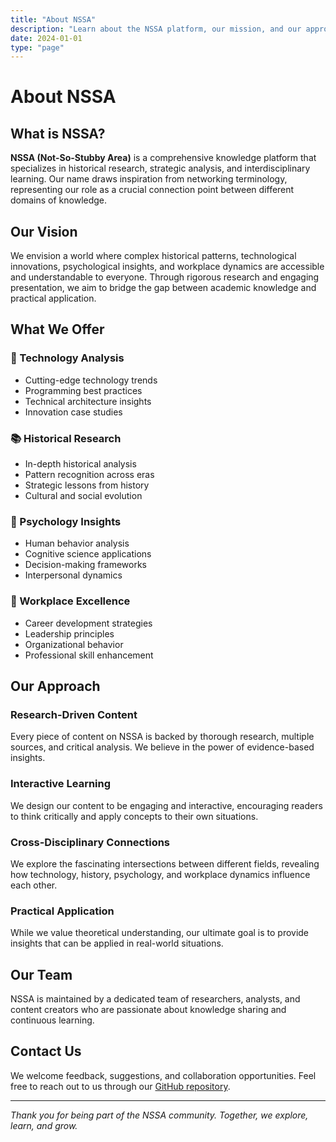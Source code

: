 ```yaml
---
title: "About NSSA"
description: "Learn about the NSSA platform, our mission, and our approach to knowledge sharing"
date: 2024-01-01
type: "page"
---
```


# About NSSA

## What is NSSA?

**NSSA (Not-So-Stubby Area)** is a comprehensive knowledge platform that specializes in historical research, strategic analysis, and interdisciplinary learning. Our name draws inspiration from networking terminology, representing our role as a crucial connection point between different domains of knowledge.

## Our Vision

We envision a world where complex historical patterns, technological innovations, psychological insights, and workplace dynamics are accessible and understandable to everyone. Through rigorous research and engaging presentation, we aim to bridge the gap between academic knowledge and practical application.

## What We Offer

### 🔬 Technology Analysis
- Cutting-edge technology trends
- Programming best practices
- Technical architecture insights
- Innovation case studies

### 📚 Historical Research
- In-depth historical analysis
- Pattern recognition across eras
- Strategic lessons from history
- Cultural and social evolution

### 🧠 Psychology Insights
- Human behavior analysis
- Cognitive science applications
- Decision-making frameworks
- Interpersonal dynamics

### 💼 Workplace Excellence
- Career development strategies
- Leadership principles
- Organizational behavior
- Professional skill enhancement

## Our Approach

### Research-Driven Content
Every piece of content on NSSA is backed by thorough research, multiple sources, and critical analysis. We believe in the power of evidence-based insights.

### Interactive Learning
We design our content to be engaging and interactive, encouraging readers to think critically and apply concepts to their own situations.

### Cross-Disciplinary Connections
We explore the fascinating intersections between different fields, revealing how technology, history, psychology, and workplace dynamics influence each other.

### Practical Application
While we value theoretical understanding, our ultimate goal is to provide insights that can be applied in real-world situations.

## Our Team

NSSA is maintained by a dedicated team of researchers, analysts, and content creators who are passionate about knowledge sharing and continuous learning.

## Contact Us

We welcome feedback, suggestions, and collaboration opportunities. Feel free to reach out to us through our [GitHub repository](https://github.com/Matthewyin/nssa).

---

*Thank you for being part of the NSSA community. Together, we explore, learn, and grow.*
